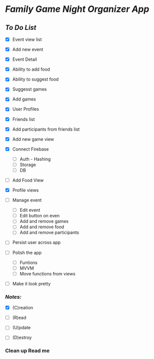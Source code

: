 # _Family Game Night Organizer App_

## _To Do List_
- [X] Event view list
- [X] Add new event
- [X] Event Detail
- [X] Ability to add food
- [X] Ability to suggest food
- [X] Suggesst games
- [X] Add games
- [X] User Profiles
- [x] Friends list
- [X] Add participants from friends list
- [X] Add new game view
- [X] Connect Firebase
    - [ ] Auth -  Hashing
    - [ ] Storage
    - [ ] DB
- [ ] Add Food View
- [X] Profile views
- [ ] Manage event
    - [ ] Edit event
     - [ ] Edit button on even
     - [ ] Add and remove games
     - [ ] Add and remove food
     - [ ] Add and remove participants
- [ ] Persist user across app

- [ ] Polish the app
    - [ ] Funtions
    - [ ] MVVM
    - [ ] Move functions from views
- [ ] Make it look pretty
 

### _Notes:_ 
- [X] (C)reation
        
- [ ] (R)ead
- [ ] (U)pdate
- [ ] (D)estroy

### Clean up Read me
